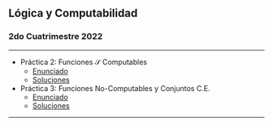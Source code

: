 ## Lógica y Computabilidad
### 2do Cuatrimestre 2022

---

- Práctica 2: Funciones $\mathcal S$ Computables
  - [Enunciado](Enunciados/p2.pdf)
  - [Soluciones](Soluciones/p2)
- Práctica 3: Funciones No-Computables y Conjuntos C.E.
  - [Enunciado](Enunciados/p3.pdf)
  - [Soluciones](Soluciones/p3/p3.pdf)

---
